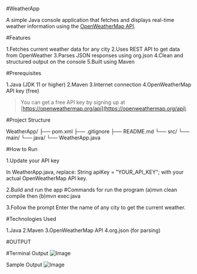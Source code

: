 #WeatherApp

A simple Java console application that fetches and displays real-time weather information using the [OpenWeatherMap API](https://openweathermap.org/api).

#Features

1.Fetches current weather data for any city
2.Uses REST API to get data from OpenWeather
3.Parses JSON responses using org.json
4.Clean and structured output on the console
5.Built using Maven

#Prerequisites

1.Java (JDK 11 or higher)
2.Maven
3.Internet connection
4.OpenWeatherMap API key (free)
> You can get a free API key by signing up at [https://openweathermap.org/api](https://openweathermap.org/api).

#Project Structure

WeatherApp/
├── pom.xml
├── .gitignore
├── README.md
└── src/
└── main/
└── java/
└── WeatherApp.java

#How to Run

1.Update your API key

In WeatherApp.java, replace:
String apiKey = "YOUR_API_KEY";
with your actual OpenWeatherMap API key.

2.Build and run the app
#Commands for run the program
(a)mvn clean compile then 
(b)mvn exec:java

3.Follow the prompt
Enter the name of any city to get the current weather.

#Technologies Used

1.Java
2.Maven
3.OpenWeatherMap API
4.org.json (for parsing)

#OUTPUT

#Terminal Output
![Image](https://github.com/user-attachments/assets/9df868b3-3b8e-45ac-a87a-c0ae83d8a53c)

Sample Output
![Image](https://github.com/user-attachments/assets/09ed52fe-d230-4c7d-aa6e-991706559c19)












